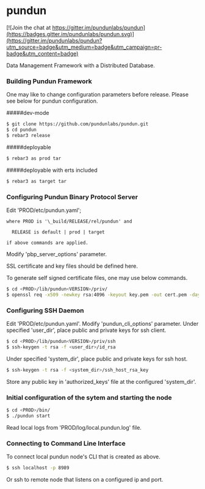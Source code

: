 # pundun

[![Join the chat at https://gitter.im/pundunlabs/pundun](https://badges.gitter.im/pundunlabs/pundun.svg)](https://gitter.im/pundunlabs/pundun?utm_source=badge&utm_medium=badge&utm_campaign=pr-badge&utm_content=badge)

Data Management Framework with a Distributed Database.

### Building Pundun Framework
One may like to change configuration parameters before release. Please see below for pundun configuration.

#####dev-mode
```sh
$ git clone https://github.com/pundunlabs/pundun.git
$ cd pundun
$ rebar3 release
```

#####deployable
```sh
$ rebar3 as prod tar
```

#####deployable with erts included
```sh
$ rebar3 as target tar
```

### Configuring Pundun Binary Protocol Server
Edit 'PROD/etc/pundun.yaml';

    where PROD is '\_build/RELEASE/rel/pundun' and

	  RELEASE is default | prod | target

    if above commands are applied.

Modify 'pbp_server_options' parameter.

SSL certificate and key files should be defined here.

To generate self signed certificate files, one may use below commands.

```sh
$ cd <PROD>/lib/pundun<VERSION>/priv/
$ openssl req -x509 -newkey rsa:4096 -keyout key.pem -out cert.pem -days 1095 -nodes
```

### Configuring SSH Daemon

Edit 'PROD/etc/pundun.yaml'.
Modify 'pundun_cli_options' parameter.
Under specified 'user_dir', place public and private keys for ssh client.

```sh
$ cd <PROD>/lib/pundun<VERSION>/priv/ssh
$ ssh-keygen -t rsa -f <user_dir>/id_rsa
```

Under specified 'system_dir', place public and private keys for ssh host.

```sh
$ ssh-keygen -t rsa -f <system_dir>/ssh_host_rsa_key
```
Store any public key in 'authorized_keys' file at the configured 'system_dir'.

### Initial configuration of the sytem and starting the node

```sh
$ cd <PROD>/bin/
$ ./pundun start
```
Read local logs from 'PROD/log/local.pundun.log' file.

### Connecting to Command Line Interface
To connect local pundun node's CLI that is created as above.
```sh
$ ssh localhost -p 8989
```
Or ssh to remote node that listens on a configured ip and port.
